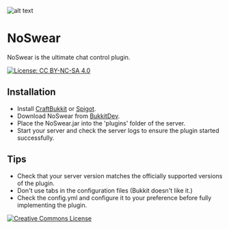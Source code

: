 ![alt text](http://i.imgur.com/nDvcxDa.jpg "NoSwear")

# NoSwear 

NoSwear is the ultimate chat control plugin.<p />
[![License: CC BY-NC-SA 4.0](https://img.shields.io/badge/License-CC%20BY--NC--SA%204.0-lightgrey.svg)](http://creativecommons.org/licenses/by-nc-sa/4.0/)

## Installation
* Install [CraftBukkit](http://wiki.bukkit.org/Setting_up_a_server) or [Spigot](https://www.spigotmc.org/threads/buildtools-updates-information.42865/).
* Download NoSwear from [BukkitDev](https://dev.bukkit.org/projects/a5h73y/files).
* Place the NoSwear.jar into the 'plugins' folder of the server.
* Start your server and check the server logs to ensure the plugin started successfully.

## Tips
* Check that your server version matches the officially supported versions of the plugin.
* Don't use tabs in the configuration files (Bukkit doesn't like it.)
* Check the config.yml and configure it to your preference before fully implementing the plugin.

[![Creative Commons License](https://i.creativecommons.org/l/by-nc-sa/4.0/88x31.png)](http://creativecommons.org/licenses/by-nc-sa/4.0/)
